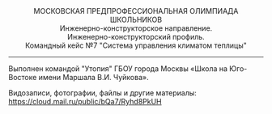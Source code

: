 <div align="center">МОСКОВСКАЯ ПРЕДПРОФЕССИОНАЛЬНАЯ ОЛИМПИАДА ШКОЛЬНИКОВ <br>Инженерно-конструкторское направление. <br>Инженерно-конструкторский профиль.<br>Командный кейс №7 "Система управления климатом теплицы" </div>

<hr>

Выполнен командой "Утопия" ГБОУ города Москвы «Школа на Юго-Востоке имени Маршала В.И. Чуйкова».

Видозаписи, фотографии, файлы и другие материалы:
https://cloud.mail.ru/public/bQa7/Ryhd8PkUH
